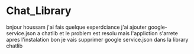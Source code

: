 # Chat_Library

bnjour houssam
j'ai fais quelque experdciance j'ai ajouter google-service.json a chatlib
et le problem est resolu mais l'appliction s'arrete apres l'instalation
bon je vais supprimer google service.json dans la library chatlib

